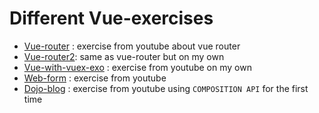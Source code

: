 # Different Vue-exercises

- [Vue-router](https://github.com/blaz-k/vue-exercises/tree/main/vue-router#readme) : exercise from youtube about vue router
- [Vue-router2](https://github.com/blaz-k/vue-exercises/tree/main/vue-router2#readme): same as vue-router but on my own
- [Vue-with-vuex-exo](https://github.com/blaz-k/vue-exercises/tree/main/vue-with-vuex-exo#readme) : exercise from youtube on my own
- [Web-form](https://github.com/blaz-k/vue-exercises/tree/main/web-form#readme) : exercise from youtube
- [Dojo-blog](https://github.com/blaz-k/vue-exercises/tree/main/dojo-blog#readme) : exercise from youtube using `COMPOSITION API` for the first time
